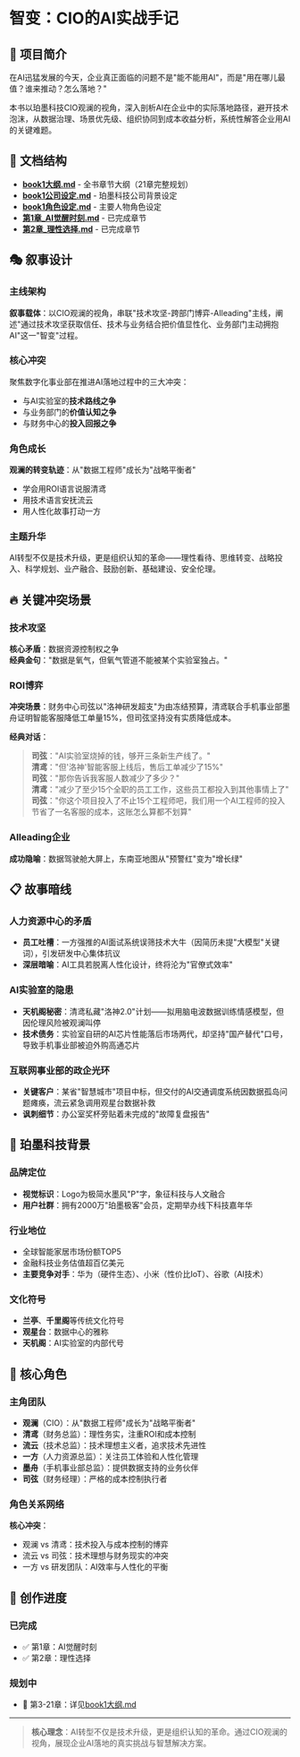 # 智变：CIO的AI实战手记

## 📖 项目简介

在AI迅猛发展的今天，企业真正面临的问题不是"能不能用AI"，而是"用在哪儿最值？谁来推动？怎么落地？" 

本书以珀墨科技CIO观澜的视角，深入剖析AI在企业中的实际落地路径，避开技术泡沫，从数据治理、场景优先级、组织协同到成本收益分析，系统性解答企业用AI的关键难题。

## 📁 文档结构

- **[book1大纲.md](./book1大纲.md)** - 全书章节大纲（21章完整规划）
- **[book1公司设定.md](./book1公司设定.md)** - 珀墨科技公司背景设定
- **[book1角色设定.md](./book1角色设定.md)** - 主要人物角色设定
- **[第1章_AI觉醒时刻.md](./第1章_AI觉醒时刻.md)** - 已完成章节
- **[第2章_理性选择.md](./第2章_理性选择.md)** - 已完成章节

## 🎭 叙事设计

### 主线架构
**叙事载体**：以CIO观澜的视角，串联"技术攻坚-跨部门博弈-AIleading"主线，阐述"通过技术攻坚获取信任、技术与业务结合把价值显性化、业务部门主动拥抱AI"这一"智变"过程。

### 核心冲突
聚焦数字化事业部在推进AI落地过程中的三大冲突：
- 与AI实验室的**技术路线之争**
- 与业务部门的**价值认知之争** 
- 与财务中心的**投入回报之争**

### 角色成长
**观澜的转变轨迹**：从"数据工程师"成长为"战略平衡者"
- 学会用ROI语言说服清鸢
- 用技术语言安抚流云
- 用人性化故事打动一方

### 主题升华
AI转型不仅是技术升级，更是组织认知的革命——理性看待、思维转变、战略投入、科学规划、业产融合、鼓励创新、基础建设、安全伦理。

## 🔥 关键冲突场景

### 技术攻坚
**核心矛盾**：数据资源控制权之争  
**经典金句**："数据是氧气，但氧气管道不能被某个实验室独占。"

### ROI博弈
**冲突场景**：财务中心司弦以"洛神研发超支"为由冻结预算，清鸢联合手机事业部墨舟证明智能客服降低工单量15%，但司弦坚持没有实质降低成本。

**经典对话**：
> **司弦**："AI实验室烧掉的钱，够开三条新生产线了。"  
> **清鸢**："但'洛神'智能客服上线后，售后工单减少了15%"  
> **司弦**："那你告诉我客服人数减少了多少？"  
> **清鸢**："减少了至少15个全职的员工工作，这些员工都投入到其他事情上了"  
> **司弦**："你这个项目投入了不止15个工程师吧，我们用一个AI工程师的投入节省了一名客服的成本，这账怎么算都不划算"

### AIleading企业
**成功隐喻**：数据驾驶舱大屏上，东南亚地图从"预警红"变为"增长绿"

## 📋 故事暗线

### 人力资源中心的矛盾
- **员工吐槽**：一方强推的AI面试系统误筛技术大牛（因简历未提"大模型"关键词），引发研发中心集体抗议
- **深层暗喻**：AI工具若脱离人性化设计，终将沦为"官僚式效率"

### AI实验室的隐患
- **天机阁秘密**：清鸢私藏"洛神2.0"计划——拟用脑电波数据训练情感模型，但因伦理风险被观澜叫停
- **技术债务**：实验室自研的AI芯片性能落后市场两代，却坚持"国产替代"口号，导致手机事业部被迫外购高通芯片

### 互联网事业部的政企光环
- **关键客户**：某省"智慧城市"项目中标，但交付的AI交通调度系统因数据孤岛问题瘫痪，流云紧急调用观星台数据补救
- **讽刺细节**：办公室奖杯旁贴着未完成的"故障复盘报告"

## 🏢 珀墨科技背景

### 品牌定位
- **视觉标识**：Logo为极简水墨风"P"字，象征科技与人文融合
- **用户社群**：拥有2000万"珀墨极客"会员，定期举办线下科技嘉年华

### 行业地位
- 全球智能家居市场份额TOP5
- 金融科技业务估值超百亿美元
- **主要竞争对手**：华为（硬件生态）、小米（性价比IoT）、谷歌（AI技术）

### 文化符号
- **兰亭**、**千里阁**等传统文化符号
- **观星台**：数据中心的雅称
- **天机阁**：AI实验室的内部代号

## 👥 核心角色

### 主角团队
- **观澜**（CIO）：从"数据工程师"成长为"战略平衡者"
- **清鸢**（财务总监）：理性务实，注重ROI和成本控制
- **流云**（技术总监）：技术理想主义者，追求技术先进性
- **一方**（人力资源总监）：关注员工体验和人性化管理
- **墨舟**（手机事业部总监）：提供数据支持的业务伙伴
- **司弦**（财务经理）：严格的成本控制执行者

### 角色关系网络
**核心冲突**：
- 观澜 vs 清鸢：技术投入与成本控制的博弈
- 流云 vs 司弦：技术理想与财务现实的冲突
- 一方 vs 研发团队：AI效率与人性化的平衡

## 🎯 创作进度

### 已完成
- ✅ 第1章：AI觉醒时刻
- ✅ 第2章：理性选择

### 规划中
- 📝 第3-21章：详见[book1大纲.md](./book1大纲.md)

---

> **核心理念**：AI转型不仅是技术升级，更是组织认知的革命。通过CIO观澜的视角，展现企业AI落地的真实挑战与智慧解决方案。
